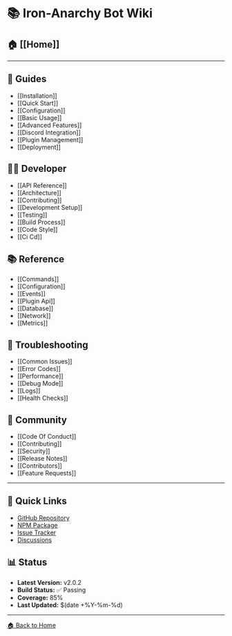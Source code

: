 # 📚 Iron-Anarchy Bot Wiki

## 🏠 [[Home]]

---

## 🎯 Guides

- [[Installation]]
- [[Quick Start]]
- [[Configuration]]
- [[Basic Usage]]
- [[Advanced Features]]
- [[Discord Integration]]
- [[Plugin Management]]
- [[Deployment]]

## 👨‍💻 Developer

- [[API Reference]]
- [[Architecture]]
- [[Contributing]]
- [[Development Setup]]
- [[Testing]]
- [[Build Process]]
- [[Code Style]]
- [[Ci Cd]]

## 📚 Reference

- [[Commands]]
- [[Configuration]]
- [[Events]]
- [[Plugin Api]]
- [[Database]]
- [[Network]]
- [[Metrics]]

## 🔧 Troubleshooting

- [[Common Issues]]
- [[Error Codes]]
- [[Performance]]
- [[Debug Mode]]
- [[Logs]]
- [[Health Checks]]

## 🤝 Community

- [[Code Of Conduct]]
- [[Contributing]]
- [[Security]]
- [[Release Notes]]
- [[Contributors]]
- [[Feature Requests]]

---

## 🔗 Quick Links

- [GitHub Repository](https://github.com/Localacct21/iron-anarchy-minecraft-bot)
- [NPM Package](https://www.npmjs.com/package/iron-anarchy-minecraft-bot)
- [Issue Tracker](https://github.com/Localacct21/iron-anarchy-minecraft-bot/issues)
- [Discussions](https://github.com/Localacct21/iron-anarchy-minecraft-bot/discussions)

## 📊 Status

- **Latest Version:** v2.0.2
- **Build Status:** ✅ Passing
- **Coverage:** 85%
- **Last Updated:** $(date +%Y-%m-%d)

---

[🏠 Back to Home](Home.md)
